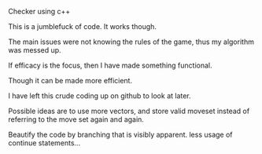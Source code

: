 Checker using c++

This is a jumblefuck of code. It works though.

The main issues were not knowing the rules of the game, thus my algorithm was messed up.

If efficacy is the focus, then I have made something functional.

Though it can be made more efficient.

I have left this crude coding up on github to look at later.

Possible ideas are to use more vectors, and store valid moveset instead of referring to the move set again and again.

Beautify the code by
branching that is visibly apparent.
less usage of continue statements...

